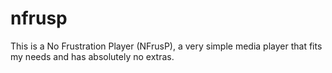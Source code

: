 nfrusp
======

This is a No Frustration Player (NFrusP), a very simple media player that fits my needs and has absolutely no extras.
